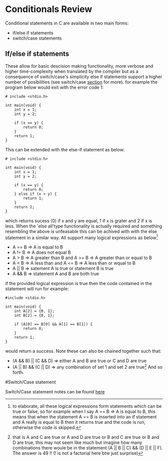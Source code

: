 # Conditionals Review

Conditional statements in C are available in two main forms:
 - if/else if statements
 - switch/case statements

## If/else if statements
These allow for basic descision making functionality, more verbose and higher time-complexity when translated by the compiler but as a consequence of switch/case's simplicity else if statements support a higher number of posibilities (see switch/case [section](#switch/case-statements) for more).
for example the program below would exit with the error code 1:
```
# include <stdio.h>

int main(void) {
    int x = 1;
    int y = 2;
    
    if (x == y) {
        return 0;
    }
    return 1;
}
```
This can be extended with the else-if statement as below:
```
# include <stdio.h>

int main(void) {
    int x = 1;
    int y = 2;
    
    if (x == y) {
        return 0;
    } else if (x > y) {
        return 1;
    }
    return 2;
}
```
which returns sucess (0) if x and y are equal, 1 if x is grater and 2 if x is less. When the 'else all'type functionality is actually required and something resembling the above is unfeasable this can be achived with with the else statement in a similar way.
All support many logical expressions as below[^1]
 
 - A == B => A is equal to B
 - A != B => A does not equal B
 - A > B => A greater than B and A >= B => A greater than or equal to B
 - A < B => A less than and A <= B => A less than or wqual to B
 - A || B => satement A is true or statement B is true
 - A && B => statement A and B are both true

if the provided logical expression is true then the code contained in the statement will run for example:
```
#include <stdio.h>

int main(void) {
    int A[2] = {0, 1};
    int B[2] = {0, 1};

    if (A[0] == B[0] && A[1] == B[1]) {
        return 0;
    }
    return 1;
}
```
would return a success. Note these can also be chained together such that:
 - (A && B) || (C && D) => either A and B are true or C and D are true
 - (A || B) && (C || D) => any combination of set 1 and set 2 are true[^2]
And so forth.

#Switch/Case statement

Switch/Case statement notes can be found [here](./supplimentary1.md)
[^1]: to elaborate, all these logical expressions form statements which can be true or false, so for example when I say A == B => A is equal to B, this means that when the statement A == B is inserted into an if statement and A really is equal to B then it returns true and the code is run, otherwise the code is skipped.
[^2]: that is A and C are true or A and D are true or B and C are true or B and D are true, this may not seem like much but imagine how many combinations there woule be in the statement (A || B || C) && (D || E || F). 
The answer is 49 !! (! is not a factorial here btw just surprise)

